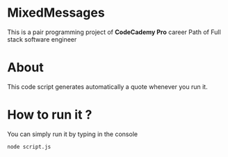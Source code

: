 # MixedMessages

This is a pair programming project of **CodeCademy Pro** career Path of Full stack software engineer

# About

This code script generates automatically a quote whenever you run it.

# How to run it ?

You can simply run it by typing in the console

```bash
node script.js
```

